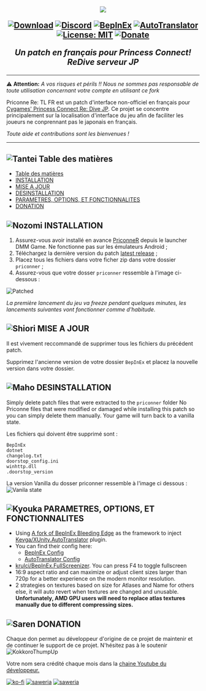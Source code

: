 <h2 align="center">
<img src=".github/assets/logo.png" style="vertical-align: bottom">

[![Download](https://img.shields.io/github/downloads/ImaterialC/PriconneRe-TL/total.svg?color=brightgreen&label=download&style=flat)](https://github.com/ImaterialC/PriconneRe-TL/releases/latest "Download") [![Discord](https://img.shields.io/discord/967648014497890325?color=blue&labelColor=555555&label=discord&logo=discord&style=flat)](https://discord.gg/vZjAy67KpB "Discord") [![BepInEx](https://img.shields.io/badge/-BepInEx-yellow.svg?logo=unity&labelColor=555555&style=flat)](https://github.com/BepInEx/BepInEx "BepInEx") [![AutoTranslator](https://img.shields.io/badge/-AutoTranslator-orange.svg?logo=unity&labelColor=555555&style=flat)](https://github.com/bbepis/XUnity.AutoTranslator "AutoTranslator") [![License: MIT](https://img.shields.io/badge/License-MIT-yellow.svg)](https://opensource.org/licenses/MIT) [![Donate](https://img.shields.io/badge/_-donate-red.svg?logo=githubsponsors&labelColor=555555&style=flat)](#-donation "Donate")

<i>Un patch en français pour Princess Connect! ReDive serveur JP</i>
</h2>

---

⚠️ **Attention:** _A vos risques et périls !!  Nous ne sommes pas responsable de toute utilisation concernant votre compte en utilisant ce fork_

Priconne Re: TL FR est un patch d'interface non-officiel en français pour [Cygames' Princess Connect Re: Dive JP](https://dmg.priconne-redive.jp/). Ce projet se concentre principalement sur la localisation d'interface du jeu afin de faciliter les joueurs ne conprennant pas le japonais en français.

_Toute aide et contributions sont les bienvenues !_

---

## ![Tantei](https://static.wikia.nocookie.net/princess-connect/images/f/fb/Kasumi_Box_Icon.png/revision/latest/scale-to-width-down/40?cb=20190925082622) Table des matières
- [ Table des matières](#-table-des-matieres)
- [ INSTALLATION](#-installation)
- [ MISE A JOUR](#-mise-a-jour)
- [ DESINSTALLATION](#-desinstallation)
- [ PARAMETRES, OPTIONS, ET FONCTIONNALITES](#-parametres-options-et-fonctionnalites)
- [ DONATION](#-donation)


## ![Nozomi](https://static.wikia.nocookie.net/princess-connect/images/4/46/Nozomi_Box_Icon.png/revision/latest/scale-to-width-down/40?cb=20190925084658) INSTALLATION

1. Assurez-vous avoir installé en avance [PriconneR](https://dmg.priconne-redive.jp/) depuis le launcher DMM Game. Ne fonctionne pas sur les émulateurs Android ;
2. Téléchargez la dernière version du patch [latest release](https://github.com/ImaterialC/PriconneRe-TL/releases/latest "Releases") ;
3. Placez tous les fichiers dans votre ficher zip dans votre dossier `priconner` ;
4. Assurez-vous que votre dosser `priconner` ressemble à l'image ci-dessous :

![Patched](https://github.com/ImaterialC/PriconneRe-TL/assets/105358849/f9ef7290-1ed4-41d4-b55e-616cb3d84636)

_La première lancement du jeu va freeze pendant quelques minutes, les lancements suivantes vont fonctionner comme d'habitude._

## ![Shiori](https://static.wikia.nocookie.net/princess-connect/images/7/77/Shiori_Box_Icon.png/revision/latest/scale-to-width-down/40?cb=20190925113434) MISE A JOUR

Il est vivement reccommandé de supprimer tous les fichiers du précédent patch.

Supprimez l'ancienne version de votre dossier `BepInEx` et placez la nouvelle version dans votre dossier.

## ![Maho](https://static.wikia.nocookie.net/princess-connect/images/a/a7/Maho_Box_Icon.png/revision/latest/scale-to-width-down/40?cb=20190925080932) DESINSTALLATION

Simply delete patch files that were extracted to the `priconner` folder
No Priconne files that were modified or damaged while installing this patch so you can simply delete them manually. Your game will turn back to a vanilla state.

Les fichiers qui doivent être supprimé sont :
```
BepInEx
dotnet
changelog.txt
doorstop_config.ini
winhttp.dll
.doorstop_version
```

La version Vanilla du dosser priconner ressemble à l'image ci dessous :
![Vanila state](https://github.com/ImaterialC/PriconneRe-TL/assets/105358849/3d5823e6-5f67-42be-aaa7-dd2c452535a5)

## ![Kyouka](https://static.wikia.nocookie.net/princess-connect/images/3/39/Kyouka_Box_Icon.png/revision/latest/scale-to-width-down/40?cb=20190925113712) PARAMETRES, OPTIONS, ET FONCTIONNALITES

- Using [A fork of BepInEx Bleeding Edge](https://github.com/krulci/BepInEx) as the framework to inject [Kevga/XUnity.AutoTranslator](https://github.com/Kevga/XUnity.AutoTranslator) plugin.
- You can find their config here:
  - [BepInEx Config](https://docs.bepinex.dev/articles/user_guide/configuration.html)
  - [AutoTranslator Config](https://github.com/bbepis/XUnity.AutoTranslator#configuration)
- [krulci/BepInEx.FullScreenizer](https://github.com/krulci/FullScreenizer). You can press F4 to toggle fullscreen
- 16:9 aspect ratio and can maximize or adjust client sizes larger than 720p for a better experience on the modern monitor resolution.
- 2 strategies on textures based on size for Atlases and Name for others else, it will auto revert when textures are changed and unusable. **Unfortunately, AMD GPU users will need to replace atlas textures manually due to different compressing sizes.**

## ![Saren](https://static.wikia.nocookie.net/princess-connect/images/b/b3/Saren_Box_Icon.png/revision/latest/scale-to-width-down/40?cb=20190925084518) DONATION

Chaque don permet au développeur d'origine de ce projet de maintenir et de continuer le support de ce projet. N'hésitez pas à le soutenir ![KokkoroThumpUp](https://cdn.discordapp.com/emojis/974959962814021683.webp?size=32)

Votre nom sera crédité chaque mois dans la [chaine Youtube du développeur.](https://www.youtube.com/playlist?list=PL7rvyKiF8qfl4WgOAcSOuYnkg4fEbL66c)

[![ko-fi](https://img.shields.io/badge/_-kofi-red.svg?logo=kofi&labelColor=555555&style=for-the-badge)](https://ko-fi.com/E1E5HG8RP) [![saweria](https://img.shields.io/badge/_-Saweria.co-red.svg?logo=githubsponsors&labelColor=555555&style=for-the-badge)](https://saweria.co/imaterial "Saweria.co") [![saweria](https://img.shields.io/badge/_-Patreon-red.svg?logo=patreon&labelColor=555555&style=for-the-badge)](https://patreon.com/imaterial "Saweria.co")
